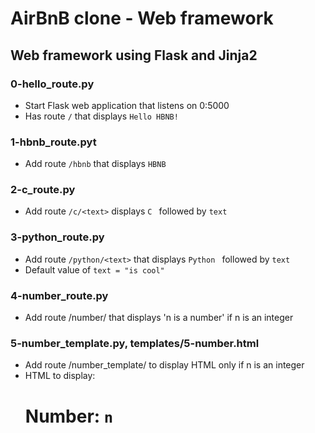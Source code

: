 # AirBnB clone - Web framework

## Web framework using Flask and Jinja2
### 0-hello_route.py
* Start Flask web application that listens on 0:5000
* Has route `/` that displays `Hello HBNB!`

### 1-hbnb_route.pyt
* Add route `/hbnb` that displays `HBNB`

### 2-c_route.py
* Add route `/c/<text>` displays `C ` followed by `text`

### 3-python_route.py
* Add route `/python/<text>` that displays `Python ` followed by `text`
* Default value of `text = "is cool"`

### 4-number_route.py
* Add route /number/<n> that displays 'n is a number' if n is an integer

### 5-number_template.py, templates/5-number.html
* Add route /number_template/<n> to display HTML only if n is an integer
* HTML to display: <H1>Number: `n`</H1>

